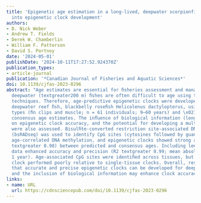 ```yaml
---
title: 'Epigenetic age estimation in a long-lived, deepwater scorpionfish: insights
  into epigenetic clock development'
authors:
- D. Nick Weber
- Andrew T. Fields
- Derek W. Chamberlin
- William F. Patterson
- David S. Portnoy
date: '2024-05-01'
publishDate: '2024-10-11T17:27:52.924370Z'
publication_types:
- article-journal
publication: '*Canadian Journal of Fisheries and Aquatic Sciences*'
doi: 10.1139/cjfas-2023-0296
abstract: "Age estimates are essential for ﬁsheries assessment and management, but
  deepwater (textgreater200 m) ﬁshes are often difficult to age using traditional
  techniques. Therefore, age-predictive epigenetic clocks were developed for a model
  deepwater reef ﬁsh, blackbelly roseﬁsh Helicolenus dactylopterus, using two tissue
  types (ﬁn clips and muscle; n = 61 individuals; 9−60 years) and \x0214C-validated
  consensus age estimates. The inﬂuence of biological information (length and sex)
  on epigenetic clock accuracy, and the potential for developing a multi-tissue clock,
  were also assessed. Bisulﬁte-converted restriction site-associated DNA sequencing
  (bsRADseq) was used to identify CpG sites (cytosines followed by guanines) exhibiting
  age-correlated DNA methylation, and epigenetic clocks showed strong agreement (R2
  textgreater 0.98) between predicted and consensus ages. Including length and sex
  data enhanced accuracy and precision (R2 textgreater 0.99; mean absolute error textless
  1 year). Age-associated CpG sites were identiﬁed across tissues, but a multi-tissue
  clock performed poorly relative to single-tissue clocks. Overall, results demonstrate
  that accurate and precise epigenetic clocks can be developed for deepwater ﬁshes,
  and the inclusion of biological information may enhance clock accuracy and precision."
links:
- name: URL
  url: https://cdnsciencepub.com/doi/10.1139/cjfas-2023-0296
---
```

